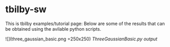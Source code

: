 # tbilby-sw

This is tbilby examples/tutorial page:
Below are some of the results that can be obtained using the avilable python scripts.

![](three_gaussian_basic.png =250x250) 
*ThreeGaussianBasic.py output*